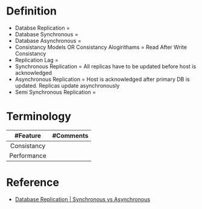 # Definition
* Databse Replication = 
* Database Synchronous = 
* Database Asynchronous = 
* Consistancy Models OR Consistancy Alogirithams = Read After Write Consistancy
* Replication Lag = 
* Synchronous Replication = All replicas have to be updated before host is acknowledged
* Asynchronous Replication = Host is acknowledged after primary DB is updated. Replicas update asynchronously
* Semi Synchronous Replication = 

# Terminology 
| #Feature  | #Comments |
| :---: | :---: | 
| Consistancy |  |
| Performance |  |

# Reference
* [Database Replication | Synchronous vs Asynchronous](https://www.youtube.com/watch?v=RIcNswROzCc)
